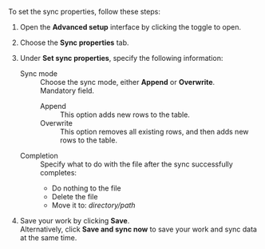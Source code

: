 To set the sync properties, follow these steps:

1. Open the **Advanced setup** interface by clicking the toggle to open.

2. Choose the **Sync properties** tab.

3. Under **Set sync properties**, specify the following information:

   <dl id="set-sync-properties">
            <dlentry id="set-sync-properties-mode">
            <dt>Sync mode</dt>
            <dd>Choose the sync mode, either <strong>Append</strong> or <strong>Overwrite</strong>.<br />Mandatory field. <br />
               <dl>
                 <dlentry>
                  <dt>Append</dt>
                  <dd>This option adds new rows to the table.</dd></dlentry>
                <dlentry>
                  <dt>Overwrite</dt>
                  <dd>This option removes all existing rows, and then adds new rows to the table.</dd></dlentry>
               </dl>
            </dd>
            </dlentry>
            <dlentry id="set-sync-properties-completion">
            <dt>Completion</dt>
             <dd>Specify what to do with the file after the sync successfully completes:<br />
               <ul><li>Do nothing to the file</li><li>Delete the file</li><li>Move it to: <em>directory/path</em></li></ul>
             </dd></dlentry>
          </dl>

4. Save your work by clicking **Save**.<br/>Alternatively, click **Save and sync now** to save your work and sync data at the same time.
